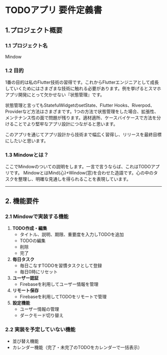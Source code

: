 # TODOアプリ 要件定義書

## 1.プロジェクト概要

### 1.1 プロジェクト名

Mindow

### 1.2 目的

1番の目的は私のFlutter技術の習得です。これからFlutterエンジニアとして成長していくためにはさまざまな技術に触れる必要があります。例を挙げるとスマホアプリ開発にとって欠かせない『状態管理』です。

状態管理と言ってもStatefulWidgetのsetState、Flutter Hooks、Riverpod、Providerなど方法はさまざまです。1つの方法で状態管理をした場合、拡張性、メンテナンス性の面で問題が残ります。適材適所、ケースバイケースで方法を分けることでより堅牢なアプリ設計につながると思います。

このアプリを通じてアプリ設計から技術まで幅広く習得し、リリースを最終目標にしたいと思います。

### 1.3 Mindowとは？
ここでMindowのついての説明をします。一言で言うならば、これはTODOアプリです。
MindowとはMind(心)+Window(窓)を合わせた造語です。心の中のタスクを整理し、明確な見通しを得られることを表現しています。

---

## 2. 機能要件

### 2.1 Mindowで実装する機能
1. **TODO作成・編集**
    - タイトル、説明、期限、重要度を入力しTODOを追加
    - TODOの編集
    - 削除
    - 完了
2. **毎日タスク**
    - 毎日こなすTODOを習慣タスクとして登録
    - 毎日0時にリセット
3. **ユーザー認証**
    - Firebaseを利用してユーザー情報を管理
4. **リモート保存**
    - Firebaseを利用してTODOをリモートで管理
5. **設定機能**
    - ユーザー情報の管理
    - ダークモード切り替え

### 2.2 実装を予定していない機能
- 並び替え機能
- カレンダー機能（完了・未完了のTODOをカレンダーで一括表示）
